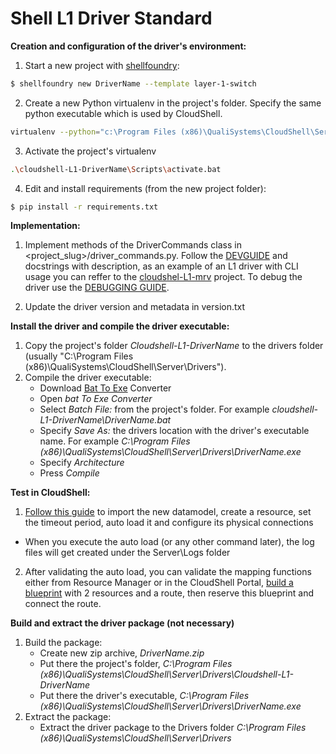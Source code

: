 # Shell L1 Driver Standard

**Creation and configuration of the driver's environment:**

1. Start a new project with [shellfoundry](https://github.com/QualiSystems/shellfoundry):
```bash
$ shellfoundry new DriverName --template layer-1-switch
```
2. Create a new Python virtualenv in the project's folder. Specify the same python executable which is used by CloudShell.
```bash
virtualenv --python="c:\Program Files (x86)\QualiSystems\CloudShell\Server\python\2.7.10\python.exe" --always-copy .\cloudshell-L1-DriverName
```
3. Activate the project's virtualenv
```bash
.\cloudshell-L1-DriverName\Scripts\activate.bat
```
4. Edit and install requirements (from the new project folder):
```bash
$ pip install -r requirements.txt

```
**Implementation:**

1. Implement methods of the DriverCommands class in <project_slug>/driver_commands.py. Follow the [DEVGUIDE](https://github.com/QualiSystems/shell-L1-standard/blob/dev/DEVGUIDE.md) and docstrings with description, as an example of an L1 driver with CLI usage you can reffer to the [cloudshel-L1-mrv](https://github.com/QualiSystems/cloudshell-L1-mrv) project.
To debug the driver use the [DEBUGGING GUIDE](https://github.com/QualiSystems/shell-L1-template/blob/dev/DEBUGGING.md).

2. Update the driver version and metadata in version.txt


**Install the driver and compile the driver executable:**
1. Copy the project's folder *Cloudshell-L1-DriverName* to the drivers folder (usually "C:\\Program Files (x86)\\QualiSystems\\CloudShell\\Server\\Drivers").
2. Compile the driver executable:
    * Download [Bat To Exe](http://www.f2ko.de/en/b2e.php) Converter
    * Open *bat To Exe Converter*
    * Select *Batch File:* from the project's folder. For example *cloudshell-L1-DriverName\\DriverName.bat*
    * Specify *Save As:* the drivers location with the driver's executable name. For example *C:\\Program Files (x86)\\QualiSystems\\CloudShell\\Server\\Drivers\\DriverName.exe*
    * Specify *Architecture*
    * Press *Compile*

**Test in CloudShell:**
1. [Follow this guide](http://help.quali.com/Online%20Help/8.3/Portal/Content/Admn/Cnct-Ctrl-L1-Swch.htm) to import the new datamodel, create a resource, set the timeout period, auto load it and configure its physical connections
  * When you execute the auto load (or any other command later), the log files will get created under the Server\\Logs folder
2. After validating the auto load, you can validate the mapping functions either from Resource Manager or in the CloudShell Portal, [build a blueprint](http://help.quali.com/Online%20Help/8.3/Portal/Content/CSP/LAB-MNG/Rsc-Cnct/Phys-Ntwrk-Crt.htm) with 2 resources and a route, then reserve this blueprint and connect the route.


**Build and extract the driver package (not necessary)**
1. Build the package:
    * Create new zip archive, *DriverName.zip*
    * Put there the project's folder, *C:\\Program Files (x86)\\QualiSystems\\CloudShell\\Server\\Drivers\\Cloudshell-L1-DriverName*
    * Put there the driver's executable, *C:\\Program Files (x86)\\QualiSystems\\CloudShell\\Server\\Drivers\\DriverName.exe*
2. Extract the package:
    * Extract the driver package to the Drivers folder *C:\\Program Files (x86)\\QualiSystems\\CloudShell\\Server\\Drivers*

